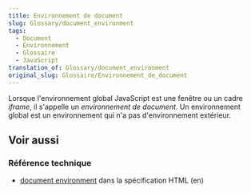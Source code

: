 ```yaml
---
title: Environnement de document
slug: Glossary/document_environment
tags:
  - Document
  - Environnement
  - Glossaire
  - JavaScript
translation_of: Glossary/document_environment
original_slug: Glossaire/Environnement_de_document
---
```

Lorsque l'environnement global JavaScript est une fenêtre ou un cadre _iframe_, il s'appelle un _environnement de document_. Un environnement global est un environnement qui n'a pas d'environnement extérieur.

## Voir aussi

### Référence technique

- [document environment](https://html.spec.whatwg.org/multipage/webappapis.html#document-environment) dans la spécification HTML (en)
